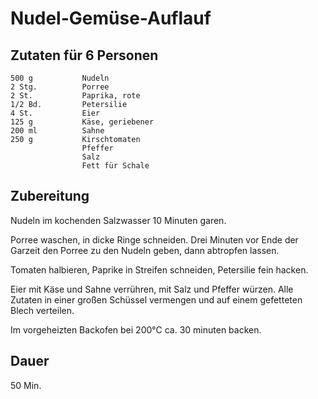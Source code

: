 # Nudel-Gemüse-Auflauf

## Zutaten für 6 Personen
    500 g           Nudeln
    2 Stg.          Porree
    2 St.           Paprika, rote
    1/2 Bd.         Petersilie
    4 St.           Eier
    125 g           Käse, geriebener
    200 ml          Sahne
    250 g           Kirschtomaten
                    Pfeffer
                    Salz
                    Fett für Schale
    
## Zubereitung
Nudeln im kochenden Salzwasser 10 Minuten garen.

Porree waschen, in dicke Ringe schneiden. Drei Minuten vor Ende der Garzeit den Porree zu den Nudeln geben, dann abtropfen lassen.

Tomaten halbieren, Paprike in Streifen schneiden, Petersilie fein hacken.

Eier mit Käse und Sahne verrühren, mit Salz und Pfeffer würzen. Alle Zutaten in einer großen Schüssel vermengen und auf einem gefetteten Blech verteilen.

Im vorgeheizten Backofen bei 200°C ca. 30 minuten backen.

## Dauer
50 Min.
